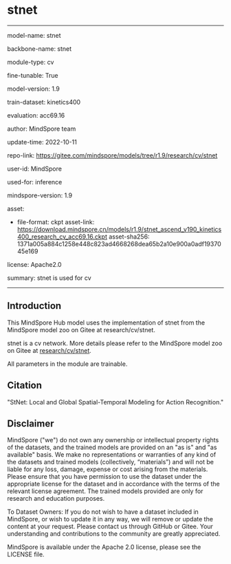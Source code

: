 # stnet

---

model-name: stnet

backbone-name: stnet

module-type: cv

fine-tunable: True

model-version: 1.9

train-dataset: kinetics400

evaluation: acc69.16

author: MindSpore team

update-time: 2022-10-11

repo-link: <https://gitee.com/mindspore/models/tree/r1.9/research/cv/stnet>

user-id: MindSpore

used-for: inference

mindspore-version: 1.9

asset:

-
    file-format: ckpt
    asset-link: <https://download.mindspore.cn/models/r1.9/stnet_ascend_v190_kinetics400_research_cv_acc69.16.ckpt>
    asset-sha256: 1371a005a884c1258e448c823ad4668268dea65b2a10e900a0adf1937045e169

license: Apache2.0

summary: stnet is used for cv

---

## Introduction

This MindSpore Hub model uses the implementation of stnet from the MindSpore model zoo on Gitee at research/cv/stnet.

stnet is a cv network. More details please refer to the MindSpore model zoo on Gitee at [research/cv/stnet](https://gitee.com/mindspore/models/blob/r1.9/research/cv/stnet/README_CN.md).

All parameters in the module are trainable.

## Citation

"StNet: Local and Global Spatial-Temporal Modeling for Action Recognition."

## Disclaimer

MindSpore ("we") do not own any ownership or intellectual property rights of the datasets, and the trained models are provided on an "as is" and "as available" basis. We make no representations or warranties of any kind of the datasets and trained models (collectively, “materials”) and will not be liable for any loss, damage, expense or cost arising from the materials. Please ensure that you have permission to use the dataset under the appropriate license for the dataset and in accordance with the terms of the relevant license agreement. The trained models provided are only for research and education purposes.

To Dataset Owners: If you do not wish to have a dataset included in MindSpore, or wish to update it in any way, we will remove or update the content at your request. Please contact us through GitHub or Gitee. Your understanding and contributions to the community are greatly appreciated.

MindSpore is available under the Apache 2.0 license, please see the LICENSE file.
